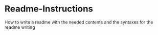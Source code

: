 # Readme-Instructions
How to write a readme with the needed contents and the syntaxes for the readme writing
